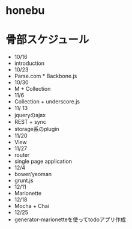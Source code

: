 honebu
======

# 骨部スケジュール

- 10/16
 - introduction
- 10/23
 - Parse.com * Backbone.js
- 10/30
 - M + Collection
- 11/6
 - Collection + underscore.js
- 11/ 13
 - jqueryのajax
 - REST + sync
 - storage系のplugin
- 11/20
 - View
- 11/27
 - router
 - single page application
- 12/4
 - bower/yeoman
 - grunt.js
- 12/11
 - Marionette
- 12/18
 - Mocha + Chai
- 12/25
 - generator-marionetteを使ってtodoアプリ作成
